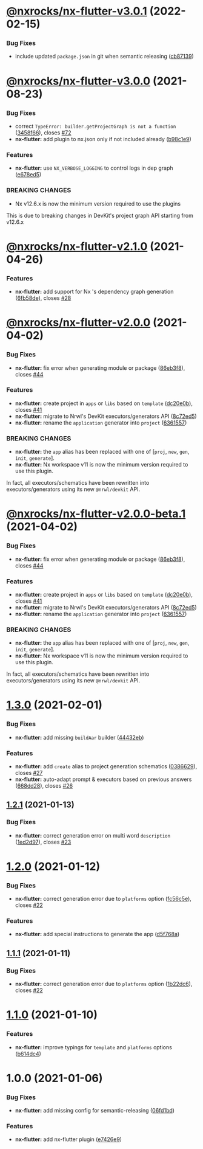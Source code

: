 # [@nxrocks/nx-flutter-v3.0.1](https://github.com/tinesoft/nxrocks/compare/nx-flutter/v3.0.0...nx-flutter/v3.0.1) (2022-02-15)

### Bug Fixes

- include updated `package.json` in git when semantic releasing ([cb87139](https://github.com/tinesoft/nxrocks/commit/cb87139c95ba2f7256a8df7ff0c94410394ccb4f))

# [@nxrocks/nx-flutter-v3.0.0](https://github.com/tinesoft/nxrocks/compare/nx-flutter/v2.1.0...nx-flutter/v3.0.0) (2021-08-23)

### Bug Fixes

- correct `TypeError: builder.getProjectGraph is not a function` ([3458f66](https://github.com/tinesoft/nxrocks/commit/3458f668f6f3420140fef25f908b08c26511f433)), closes [#72](https://github.com/tinesoft/nxrocks/issues/72)
- **nx-flutter:** add plugin to nx.json only if not included already ([b98c1e9](https://github.com/tinesoft/nxrocks/commit/b98c1e930fb4a2e1b3ca4bba98de66937f270084))

### Features

- **nx-flutter:** use `NX_VERBOSE_LOGGING` to control logs in dep graph ([e678ed5](https://github.com/tinesoft/nxrocks/commit/e678ed5255aff9ea0fcd2a515f61de3d13539b64))

### BREAKING CHANGES

- Nx v12.6.x is now the minimum version required to use the plugins

This is due to breaking changes in DevKit's project graph API starting from v12.6.x

# [@nxrocks/nx-flutter-v2.1.0](https://github.com/tinesoft/nxrocks/compare/nx-flutter/v2.0.0...nx-flutter/v2.1.0) (2021-04-26)

### Features

- **nx-flutter:** add support for Nx 's dependency graph generation ([6fb58de](https://github.com/tinesoft/nxrocks/commit/6fb58de673c968f78e72eec6eda7806760a72419)), closes [#28](https://github.com/tinesoft/nxrocks/issues/28)

# [@nxrocks/nx-flutter-v2.0.0](https://github.com/tinesoft/nxrocks/compare/nx-flutter/v1.3.0...nx-flutter/v2.0.0) (2021-04-02)

### Bug Fixes

- **nx-flutter:** fix error when generating module or package ([86eb3f8](https://github.com/tinesoft/nxrocks/commit/86eb3f872e9c89ec304f86352081299ea8cb0edd)), closes [#44](https://github.com/tinesoft/nxrocks/issues/44)

### Features

- **nx-flutter:** create project in `apps` or `libs` based on `template` ([dc20e0b](https://github.com/tinesoft/nxrocks/commit/dc20e0bf5b66d2b4fa9838f57fa91a55358e0a38)), closes [#41](https://github.com/tinesoft/nxrocks/issues/41)
- **nx-flutter:** migrate to Nrwl's DevKit executors/generators API ([8c72ed5](https://github.com/tinesoft/nxrocks/commit/8c72ed5dbbb7f382f1206ebe6b019d74362f046b))
- **nx-flutter:** rename the `application` generator into `project` ([6361557](https://github.com/tinesoft/nxrocks/commit/63615577bf48de00b10d1110a1d6582c2abbfda3))

### BREAKING CHANGES

- **nx-flutter:** the `app` alias has been replaced with one of [`proj`, `new`, `gen`, `init`, `generate`].
- **nx-flutter:** Nx workspace v11 is now the minimum version required to use this plugin.

In fact, all executors/schematics have been rewritten into executors/generators using its new `@nrwl/devkit` API.

# [@nxrocks/nx-flutter-v2.0.0-beta.1](https://github.com/tinesoft/nxrocks/compare/nx-flutter/v1.3.0...nx-flutter/v2.0.0-beta.1) (2021-04-02)

### Bug Fixes

- **nx-flutter:** fix error when generating module or package ([86eb3f8](https://github.com/tinesoft/nxrocks/commit/86eb3f872e9c89ec304f86352081299ea8cb0edd)), closes [#44](https://github.com/tinesoft/nxrocks/issues/44)

### Features

- **nx-flutter:** create project in `apps` or `libs` based on `template` ([dc20e0b](https://github.com/tinesoft/nxrocks/commit/dc20e0bf5b66d2b4fa9838f57fa91a55358e0a38)), closes [#41](https://github.com/tinesoft/nxrocks/issues/41)
- **nx-flutter:** migrate to Nrwl's DevKit executors/generators API ([8c72ed5](https://github.com/tinesoft/nxrocks/commit/8c72ed5dbbb7f382f1206ebe6b019d74362f046b))
- **nx-flutter:** rename the `application` generator into `project` ([6361557](https://github.com/tinesoft/nxrocks/commit/63615577bf48de00b10d1110a1d6582c2abbfda3))

### BREAKING CHANGES

- **nx-flutter:** the `app` alias has been replaced with one of [`proj`, `new`, `gen`, `init`, `generate`].
- **nx-flutter:** Nx workspace v11 is now the minimum version required to use this plugin.

In fact, all executors/schematics have been rewritten into executors/generators using its new `@nrwl/devkit` API.

# [1.3.0](https://github.com/tinesoft/nxrocks/compare/nx-flutter/v1.2.1...nx-flutter/v1.3.0) (2021-02-01)

### Bug Fixes

- **nx-flutter:** add missing `buildAar` builder ([44432eb](https://github.com/tinesoft/nxrocks/commit/44432eb37d2c849437a06af88f063a48d292d990))

### Features

- **nx-flutter:** add `create` alias to project generation schematics ([0386629](https://github.com/tinesoft/nxrocks/commit/03866292ea1a354a6eca43cb9ae7e691188736bd)), closes [#27](https://github.com/tinesoft/nxrocks/issues/27)
- **nx-flutter:** auto-adapt prompt & executors based on previous answers ([668dd28](https://github.com/tinesoft/nxrocks/commit/668dd285aad1a37b7444cadc6702d14b2482f795)), closes [#26](https://github.com/tinesoft/nxrocks/issues/26)

## [1.2.1](https://github.com/tinesoft/nxrocks/compare/nx-flutter/v1.2.0...nx-flutter/v1.2.1) (2021-01-13)

### Bug Fixes

- **nx-flutter:** correct generation error on multi word `description` ([1ed2d97](https://github.com/tinesoft/nxrocks/commit/1ed2d977421557fd8b6a7aad2ad05f93d226e552)), closes [#23](https://github.com/tinesoft/nxrocks/issues/23)

# [1.2.0](https://github.com/tinesoft/nxrocks/compare/nx-flutter/v1.1.0...nx-flutter/v1.2.0) (2021-01-12)

### Bug Fixes

- **nx-flutter:** correct generation error due to `platforms` option ([fc56c5e](https://github.com/tinesoft/nxrocks/commit/fc56c5e1f93f3af3a8529c5e24ad08ae4f63da4a)), closes [#22](https://github.com/tinesoft/nxrocks/issues/22)

### Features

- **nx-flutter:** add special instructions to generate the app ([d5f768a](https://github.com/tinesoft/nxrocks/commit/d5f768a87b375725af1a484277aca154abaa4ac6))

## [1.1.1](https://github.com/tinesoft/nxrocks/compare/nx-flutter/v1.1.0...nx-flutter/v1.1.1) (2021-01-11)

### Bug Fixes

- **nx-flutter:** correct generation error due to `platforms` option ([1b22dc6](https://github.com/tinesoft/nxrocks/commit/1b22dc6c26f2154cd7fce2a928a16261a4b21022)), closes [#22](https://github.com/tinesoft/nxrocks/issues/22)

# [1.1.0](https://github.com/tinesoft/nxrocks/compare/nx-flutter/v1.0.0...nx-flutter/v1.1.0) (2021-01-10)

### Features

- **nx-flutter:** improve typings for `template` and `platforms` options ([b614dc4](https://github.com/tinesoft/nxrocks/commit/b614dc41ebd92c4a1f2be34e3ff83ecf0608ba83))

# 1.0.0 (2021-01-06)

### Bug Fixes

- **nx-flutter:** add missing config for semantic-releasing ([06fd1bd](https://github.com/tinesoft/nxrocks/commit/06fd1bd3ea061a7b1f27d765ae077ec9906264d1))

### Features

- **nx-flutter:** add nx-flutter plugin ([e7426e9](https://github.com/tinesoft/nxrocks/commit/e7426e99a449c774d3f9408ac49711974d9855a0))
